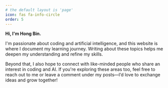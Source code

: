 ```yaml
---
# the default layout is 'page'
icon: fas fa-info-circle
order: 5
---
```


**Hi, I'm Hong Bin.**

I'm passionate about coding and artificial intelligence, and this website is where I document my learning journey. Writing about these topics helps me deepen my understanding and refine my skills.

Beyond that, I also hope to connect with like-minded people who share an interest in coding and AI. If you're exploring these areas too, feel free to reach out to me or leave a comment under my posts—I’d love to exchange ideas and grow together!
